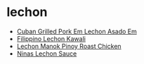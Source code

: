 # lechon

 * [Cuban Grilled Pork Em Lechon Asado Em](../index/c/cuban-grilled-pork-em-lechon-asado-em-364810.json)
 * [Filippino Lechon Kawali](../index/f/filippino-lechon-kawali.json)
 * [Lechon Manok Pinoy Roast Chicken](../index/l/lechon-manok-pinoy-roast-chicken.json)
 * [Ninas Lechon Sauce](../index/n/ninas-lechon-sauce.json)
